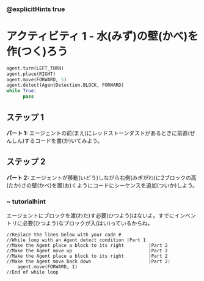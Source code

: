 ### @explicitHints true

# アクティビティ 1 - 水(みず)の壁(かべ)を作(つく)ろう 

```python
agent.turn(LEFT_TURN)
agent.place(RIGHT)
agent.move(FORWARD, 5)
agent.detect(AgentDetection.BLOCK, FORWARD) 
while True:
      pass
```

## ステップ 1
**パート 1:** エージェントの前(まえ)にレッドストーンダストがあるときに前進(ぜんしん)するコードを書(か)いてみよう。 

## ステップ 2 
**パート 2:** エージェントが移動(いどう)しながら右側(みぎがわ)に2ブロックの高(たか)さの壁(かべ)を置(お)くようにコードにシーケンスを追加(ついか)しよう。 
### ~ tutorialhint
エージェントにブロックを渡(わた)す必要(ひつよう)はないよ。すでにインベントリに必要(ひつよう)なブロックが入(はい)っているからね。  
```template
//Replace the lines below with your code #     
//While loop with an Agent detect condition |Part 1
//Make the Agent place a block to its right         |Part 2
//Make the Agent move up                            |Part 2
//Make the Agent place a block to its right         |Part 2
//Make the Agent move back down                     |Part 2:
    agent.move(FORWARD, 1)
//End of while loop                                
```
